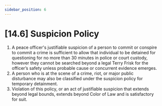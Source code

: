 ```yaml
---
sidebar_position: 6
---
```

# [14.6] Suspicion Policy

1. A peace officer's justifiable suspicion of a person to commit or conspire to commit a crime is sufficient to allow that individual to be detained for questioning for no more than 30 minutes in police or court custody, however they cannot be searched beyond a legal Terry Frisk for the officer’s safety unless probable cause or concurrent evidence emerges.
2. A person who is at the scene of a crime, riot, or major public disturbance may also be classified under the suspicion policy for temporary detainment.
3. Violation of this policy, or an act of justifiable suspicion that extends beyond legal bounds, extends beyond Color of Law and is satisfactory for suit.

